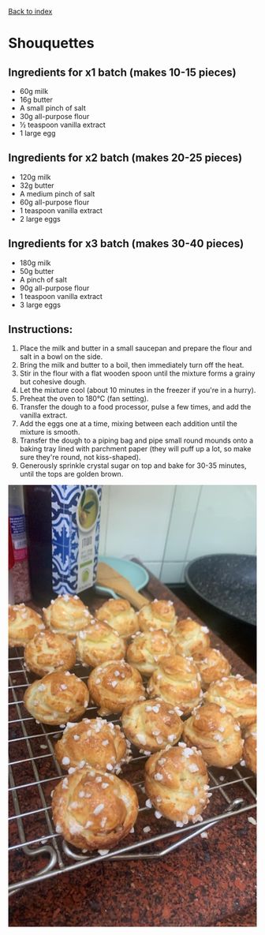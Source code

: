 [Back to index](../index.MD)

# Shouquettes

## Ingredients for x1 batch (makes 10-15 pieces)
- 60g milk
- 16g butter
- A small pinch of salt
- 30g all-purpose flour
- ½ teaspoon vanilla extract
- 1 large egg

## Ingredients for x2 batch (makes 20-25 pieces)
- 120g milk
- 32g butter
- A medium pinch of salt
- 60g all-purpose flour
- 1 teaspoon vanilla extract
- 2 large eggs

## Ingredients for x3 batch (makes 30-40 pieces)
- 180g milk
- 50g butter
- A pinch of salt
- 90g all-purpose flour
- 1 teaspoon vanilla extract
- 3 large eggs

## Instructions:
1. Place the milk and butter in a small saucepan and prepare the flour and salt in a bowl on the side.
2. Bring the milk and butter to a boil, then immediately turn off the heat.
3. Stir in the flour with a flat wooden spoon until the mixture forms a grainy but cohesive dough.
4. Let the mixture cool (about 10 minutes in the freezer if you're in a hurry).
5. Preheat the oven to 180°C (fan setting).
6. Transfer the dough to a food processor, pulse a few times, and add the vanilla extract.
7. Add the eggs one at a time, mixing between each addition until the mixture is smooth.
8. Transfer the dough to a piping bag and pipe small round mounds onto a baking tray lined with parchment paper (they will puff up a lot, so make sure they're round, not kiss-shaped).
9. Generously sprinkle crystal sugar on top and bake for 30-35 minutes, until the tops are golden brown.

![Nice](../images/Chouquettes.jpeg)